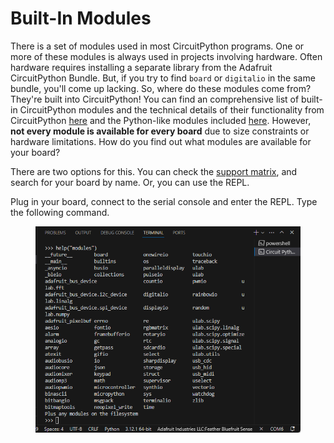 # Built-In Modules

There is a set of modules used in most CircuitPython programs. One or more of these modules is always used in projects involving hardware. Often hardware requires installing a separate library from the Adafruit CircuitPython Bundle. But, if you try to find `board` or `digitalio` in the same bundle, you'll come up lacking. So, where do these modules come from? They're built into CircuitPython! You can find an comprehensive list of built-in CircuitPython modules and the technical details of their functionality from CircuitPython [here](https://circuitpython.readthedocs.io/en/latest/shared-bindings/index.html#modules) and the Python-like modules included [here](https://circuitpython.readthedocs.io/en/latest/docs/library/index.html). However, **not every module is available for every board** due to size constraints or hardware limitations. How do you find out what modules are available for your board?

There are two options for this. You can check the [support matrix](https://circuitpython.readthedocs.io/en/latest/shared-bindings/support\_matrix.html), and search for your board by name. Or, you can use the REPL.

Plug in your board, connect to the serial console and enter the REPL. Type the following command.

<figure><img src="../../../.gitbook/assets/image (1) (1).png" alt=""><figcaption></figcaption></figure>
